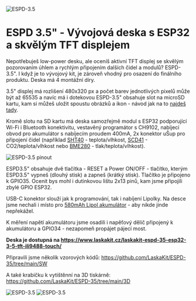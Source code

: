 ![ESPD-3.5](https://github.com/LaskaKit/ESPD-35/blob/main/img/003.jpg)

# ESPD 3.5" - Vývojová deska s ESP32 a skvělým TFT displejem

Nepotřebuješ low-power desku, ale oceníš aktivní TFT displej se skvělým pozorovaním úhlem a rychlým připojením dalších čidel a modulů? ESPD-3.5". 
I když je to vývojový kit, je zároveň vhodný pro osazení do finálního produktu. Deska má 4 montážní díry. 

3.5" displej má rozlišení 480x320 px a počet barev jednotlivých pixelů může být až 65535 a navíc má i dotekovou 
ESPD-3.5" obsahuje slot na microSD kartu, kam si můžeš uložit spoustu obrázků a ikon - návod jak na to [najdeš tady](https://blog.laskakit.cz/jak-nahrat-fotku-ikonu-do-esp32-a-zobrazit-na-tft-displeji/).

Kromě slotu na SD kartu má deska samozřejmě modul s ESP32 podporující Wi-Fi i Bluetooth konektivitu, vestavěný programátor s CH9102, nabíjecí obvod pro akumulátor s nabíjecím
proudem 400mA, 2x konektor uŠup pro připojení čidel (například [SHT40](https://www.laskakit.cz/laskakit-sht40-senzor-teploty-a-vlhkosti-vzduchu/) - teplota/vlhkost, 
[SCD41](https://www.laskakit.cz/laskakit-scd41-senzor-co2--teploty-a-vlhkosti-vzduchu/) - CO2/teplota/vlhkost nebo [BME280](https://www.laskakit.cz/arduino-senzor-tlaku--teploty-a-vlhkosti-bme280/) - tlak/teplota/vlhkost).

![ESPD-3.5 pinout](https://github.com/LaskaKit/ESPD-35/blob/main/img/ESPD-3.5-pinout.jpg)

ESPD3.5" obsahuje dvě tlačítka - RESET a Power ON/OFF - tlačítko, kterým ESPD3.5" vypneš (dlouhý stisk) a zapneš (krátký stisk). Tlačítko je připojeno k GPIO35.
Ocenit bys mohl i dutinkovou lištu 2x13 pinů, kam jsme připojili zbylé GPIO ESP32.

USB-C konektor slouží jak k programování, tak i nabíjení Lipolky. 
Na desce jsme nechali i místo pro [580mAh Lipol akumulátor](https://www.laskakit.cz/geb-lipol-baterie-801454-580mah-3-7v-jst-ph-2-0/) - aby nikde jinde nepřekážel. 

K měření napětí akumulátoru jsme osadili i napěťový dělič připojený k akumulátoru a GPIO34 - nezapomeň propájet pájecí most. 

**Deska je dostupná na https://www.laskakit.cz/laskakit-espd-35-esp32-3-5-tft-ili9488-touch/**

Připravili jsme několik vzorových kódů: https://github.com/LaskaKit/ESPD-35/tree/main/SW

A také krabičku k vytištěnní na 3D tiskárně: https://github.com/LaskaKit/ESPD-35/tree/main/3D

![ESPD-3.5](https://github.com/LaskaKit/ESPD-35/blob/main/img/001.jpg)
![ESPD-3.5](https://github.com/LaskaKit/ESPD-35/blob/main/img/002.jpg)
